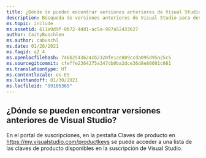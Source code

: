 ```yaml
---
title: ¿Dónde se pueden encontrar versiones anteriores de Visual Studio?
description: Búsqueda de versiones anteriores de Visual Studio para descargar
ms.topic: include
ms.assetid: 611a9d9f-0b72-4dd1-ac5a-987a52433627
author: CaityBuschlen
ms.author: cabuschl
ms.date: 01/28/2021
ms.faqid: q2_4
ms.openlocfilehash: 746b2543624cb2320fe1ce809ccda095d95a25c5
ms.sourcegitcommit: cfeffe2364275a347db0ba2dce36d8e80001c081
ms.translationtype: HT
ms.contentlocale: es-ES
ms.lasthandoff: 01/30/2021
ms.locfileid: "99105369"
---
```

## <a name="where-can-i-find-older-versions-of-visual-studio"></a>¿Dónde se pueden encontrar versiones anteriores de Visual Studio? 

En el portal de suscripciones, en la pestaña Claves de producto en <https://my.visualstudio.com/productkeys> se puede acceder a una lista de las claves de producto disponibles en la suscripción de Visual Studio.